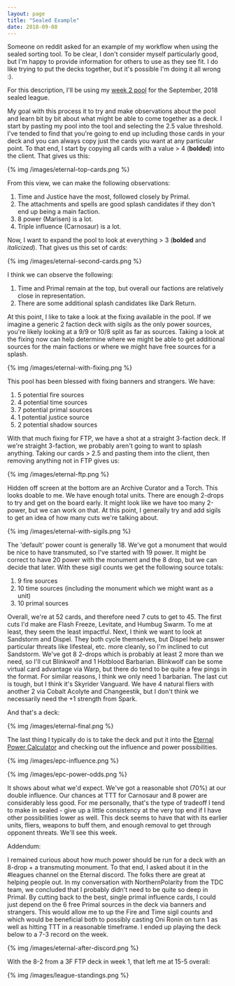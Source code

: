 ```yaml
---
layout: page
title: "Sealed Example"
date: 2018-09-08
---
```


Someone on reddit asked for an example of my workflow when using the sealed
sorting tool. To be clear, I don't consider myself particularly good, but I'm
happy to provide information for others to use as they see fit. I do like trying
to put the decks together, but it's possible I'm doing it all wrong :).

For this description, I'll be using my [week 2 pool](https://eternalwarcry.com/decks/details/G26bvYflBeU/chapter-22-sealed-pool-week-2)
for the September, 2018 sealed league. 

My goal with this process it to try and make observations about the pool and
learn bit by bit about what might be able to come together as a deck. I start by
pasting my pool into the tool and selecting the 2.5 value threshold. I've tended
to find that you're going to end up including those cards in your deck and you
can always copy just the cards you want at any particular point. To that end, I
start by copying all cards with a value > 4 (**bolded**) into the client. That
gives us this:

{% img /images/eternal-top-cards.png %}

From this view, we can make the following observations:

1. Time and Justice have the most, followed closely by Primal.
2. The attachments and spells are good splash candidates if they don't end up
   being a main faction.
3. 8 power (Marisen) is a lot.
4. Triple influence (Carnosaur) is a lot.

Now, I want to expand the pool to look at everything > 3 (**bolded** and
*italicized*). That gives us this set of cards:

{% img /images/eternal-second-cards.png %}

I think we can observe the following:

1. Time and Primal remain at the top, but overall our factions are relatively
   close in representation.
2. There are some additional splash candidates like Dark Return.

At this point, I like to take a look at the fixing available in the pool. If we
imagine a generic 2 faction deck with sigils as the only power sources, you're
likely looking at a 9/9 or 10/8 split as far as sources. Taking a look at the
fixing now can help determine where we might be able to get additional sources
for the main factions or where we might have free sources for a splash.

{% img /images/eternal-with-fixing.png %}

This pool has been blessed with fixing banners and strangers. We have:

1. 5 potential fire sources
2. 4 potential time sources
3. 7 potential primal sources
4. 1 potential justice source
5. 2 potential shadow sources

With that much fixing for FTP, we have a shot at a straight 3-faction deck. If
we're straight 3-faction, we probably aren't going to want to splash anything.
Taking our cards > 2.5 and pasting them into the client, then removing anything
not in FTP gives us:

{% img /images/eternal-ftp.png %}

Hidden off screen at the bottom are an Archive Curator and a Torch. This looks
doable to me. We have enough total units. There are enough 2-drops to try and get
on the board early. It might look like we have too many 2-power, but we can work
on that. At this point, I generally try and add sigils to get an idea of how
many cuts we're talking about.

{% img /images/eternal-with-sigils.png %}

The 'default' power count is generally 18. We've got a monument that would be
nice to have transmuted, so I've started with 19 power. It might be correct to
have 20 power with the monument and the 8 drop, but we can decide that later.
With these sigil counts we get the following source totals:

1. 9 fire sources
2. 10 time sources (including the monument which we might want as a unit)
3. 10 primal sources

Overall, we're at 52 cards, and therefore need 7 cuts to get to 45. The first
cuts I'd make are Flash Freeze, Levitate, and Humbug Swarm. To me at least, they
seem the least impactful. Next, I think we want to look at Sandstorm and Dispel.
They both cycle themselves, but Dispel help answer particular threats like
lifesteal, etc. more cleanly, so I'm inclined to cut Sandstorm. We've got 8
2-drops which is probably at least 2 more than we need, so I'll cut Blinkwolf
and 1 Hotblood Barbarian. Blinkwolf can be some virtual card advantage via Warp,
but there do tend to be quite a few pings in the format. For similar reasons, I
think we only need 1 barbarian. The last cut is tough, but I think it's Skyrider
Vanguard. We have 4 natural fliers with another 2 via Cobalt Acolyte and
Changeestik, but I don't think we necessarily need the +1 strength from Spark.

And that's a deck:

{% img /images/eternal-final.png %}

The last thing I typically do is to take the deck and put it into the [Eternal
Power Calculator](https://www.shiftstoned.com/epc) and checking out the
influence and power possibilities.

{% img /images/epc-influence.png %}

{% img /images/epc-power-odds.png %}

It shows about what we'd expect. We've got a reasonable shot (70%) at our double
influence. Our chances at TTT for Carnosaur and 8 power are considerably less
good. For me personally, that's the type of tradeoff I tend to make in sealed -
give up a little consistency at the very top end if I have other possibilities
lower as well. This deck seems to have that with its earlier units, fliers,
weapons to buff them, and enough removal to get through opponent threats. We'll
see this week.

Addendum:

I remained curious about how much power should be run for a deck with an 8-drop +
a transmuting monument. To that end, I asked about it in the #leagues channel on
the Eternal discord. The folks there are great at helping people out. In my
conversation with NorthernPolarity from the TDC team, we concluded that I probably
didn't need to be quite so deep in Primal. By cutting back to the best, single
primal influence cards, I could just depend on the 6 free Primal sources in the
deck via banners and strangers. This would allow me to up the Fire and Time sigil
counts and which would be beneficial both to possibly casting Oni Ronin on turn 1
as well as hitting TTT in a reasonable timeframe. I ended up playing the deck
below to a 7-3 record on the week.

{% img /images/eternal-after-discord.png %}

With the 8-2 from a 3F FTP deck in week 1, that left me at 15-5 overall:

{% img /images/league-standings.png %}

